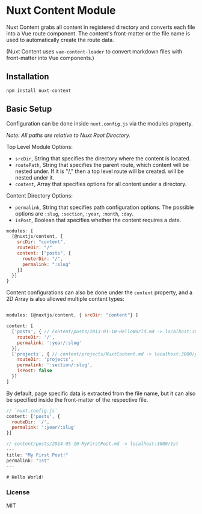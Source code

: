 # Nuxt Content Module

Nuxt Content grabs all content in registered directory and converts each file into a Vue route component. The content's front-matter or the file name is used to automatically create the route data. 

(Nuxt Content uses `vue-content-loader` to convert markdown files with front-matter into Vue components.)

## Installation

```
npm install nuxt-content

```

## Basic Setup

Configuration can be done inside `nuxt.config.js` via the modules property.

*Note: All paths are relative to Nuxt Root Directory.*

Top Level Module Options:

  - `srcDir`, String that specifies the directory where the content is located.
  - `routePath`, String that specifies the parent route, which content will be nested under.
  If it is "/," then a top level route will be created.
  will be nested under it.
  - `content`, Array that specifies options for all content under a directory.

Content Directory Options:
  - `permalink`, String that specifies path configuration options. The possible options
  are `:slug`, `:section`, `:year`, `:month`, `:day`.
  - `isPost`, Boolean that specifies whether the content requires a date.

```js
modules: [
  [@nuxtjs/content, {
    srcDir: "content",
    routeDir: "/"
    content: ["posts", {
      routerDir: "/",
      permalink: ":slug"
    }]
  }]
}
```

Content configurations can also be done under the `content` property,
and a 2D Array is also allowed multiple content types:

```js

modules: [@nuxtjs/content, { srcDir: "content"} ]

content: [
  ['posts', { // content/posts/2013-01-10-HelloWorld.md -> localhost:3000/2013/hello-world
    routeDir: '/',
    permalink: ':year/:slug'
  }],
  ['projects', { // content/projects/NuxtContent.md -> localhost:3000/projects/nuxt-content
    routeDir: 'projects',
    permalink: ':section/:slug',
    isPost: false
  }]
]

```

By default, page specific data is extracted from the file name, but it can also be specified inside the front-matter of the respective file.

```js
// `nuxt.config.js`
content: ['posts', {
  routeDir: '/',
  permalink: ':year/:slug'
}]

// content/posts/2014-05-10-MyFirstPost.md -> localhost:3000/1st
---
title: "My First Post!"
permalink: "1st"
---

# Hello World!

```


### License

MIT
